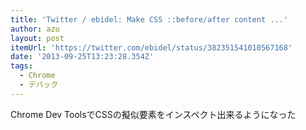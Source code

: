 ```yaml
---
title: 'Twitter / ebidel: Make CSS ::before/after content ...'
author: azu
layout: post
itemUrl: 'https://twitter.com/ebidel/status/382351541010567168'
date: '2013-09-25T13:23:28.354Z'
tags:
  - Chrome
  - デバック
---
```

Chrome Dev ToolsでCSSの擬似要素をインスペクト出来るようになった
